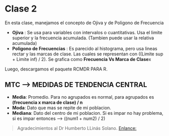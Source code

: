 # Clase 2

En esta clase, manejamos el concepto de Ojiva y de Poligono de Frecuencia

- **Ojiva** : Se usa para variables con intervalos o cuantitativas. Usa el limite superior y la frecuencia acumulada. (Tambien puede usar la relativa acumulada)
- **Poligono de Frecuencias** :  Es parecido al histograma, pero usa lineas rectar y las marcas de clase. Las cuales se representan con ((Limite sup + Limite inf) / 2). Se grafica como **Frecuencia Vs Marca de Clase**x

Luego, descargamos el paquete RCMDR PARA R. 

## MTC --> MEDIDAS DE TENDENCIA CENTRAL
- **Media**: Promedio. Para no agrupados es normal, para agrupados es **(frecuencia x marca de clase) / n**
- **Moda**: Dato que mas se repite de mi poblacion.
- **Mediana**: Dato del centro de mi poblacion. Si es impar no hay problema, si es impar entonces --> ((num1 + num2) / 2)

> Agradecimientos al Dr Humberto LLinás Solano.
[Enlance:](https://rpubs.com/hllinas/R_Descriptiva_Practica_con_R)
